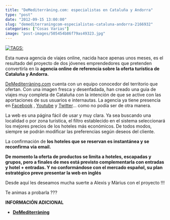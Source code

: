 ```yaml
---
title: "DeMediterràning.com: especialistas en Cataluña y Andorra"
type: "post"
date: "2012-09-15 13:00:00"
slug: "demediterraningcom-especialistas-cataluna-andorra-2166932"
categories: ["Cosas Varias"]
image: "post-images/505454b86f79as49323.jpg"
---
```


 [![ TAGS:](post-images/505454b86f79as49323.jpg "logo de DeMediterràning")](post-images/505454b86f79as49323.jpg)

 Esta nueva agencia de viajes online, nacida hace apenas unos meses, es el resultado del proyecto de dos jóvenes emprendedores que pretenden convertirla en la **agencia online de referencia sobre la oferta turística de Cataluña y Andorra.**

 [DeMediterràning.com](http://www.demediterraning.com/es/inicio.html) cuenta con un equipo conocedor del territorio que ofertan. Con una imagen fresca y desenfadada, han creado una guia de viajes muy completa de Cataluña con la intención de que se active con las aportaciones de sus usuarios e internautas. La agencia ya tiene presencia en [Facebook](http://es-es.facebook.com/) , [Youtube](http://www.youtube.com/) y [Twitter](https://twitter.com/)... como no podía ser de otra manera.

 La web es una página fácil de usar y muy clara. Ya sea buscando una localidad o por zona turística, el filtro establecido en el sistema seleccionará los mejores precios de los hoteles más económicos. De todos modos, siempre se podrán modificar las preferencias según deseos del cliente.

 La confirmación de **los hoteles que se reservan es instantánea y se reconfirma via email.**

 **De momento la oferta de productos se limita a hoteles, escapadas y grupos, pero a finales de mes está previsto complementarla con entradas y hotel + entradas. Y no conformándose con el mercado español, su plan estratégico preve presentar la web en inglés**

 Desde aquí les deseamos mucha suerte a Alexis y Màrius con el proyecto !!!

 Te animas a probarla ???

 **INFORMACIÓN ADICIONAL**

- **[DeMediterràning](http://www.demediterraning.com/es/inicio.html)**